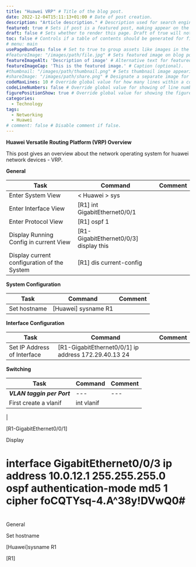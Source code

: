 ```yaml
---
title: "Huawei VRP" # Title of the blog post.
date: 2022-12-04T15:11:13+01:00 # Date of post creation.
description: "Article description." # Description used for search engine.
featured: true # Sets if post is a featured post, making appear on the home page side bar.
draft: false # Sets whether to render this page. Draft of true will not be rendered.
toc: false # Controls if a table of contents should be generated for first-level links automatically.
# menu: main
usePageBundles: false # Set to true to group assets like images in the same folder as this post.
#featureImage: "/images/path/file.jpg" # Sets featured image on blog post.
featureImageAlt: 'Description of image' # Alternative text for featured image.
featureImageCap: 'This is the featured image.' # Caption (optional).
#thumbnail: "/images/path/thumbnail.png" # Sets thumbnail image appearing inside card on homepage.
#shareImage: "/images/path/share.png" # Designate a separate image for social media sharing.
codeMaxLines: 10 # Override global value for how many lines within a code block before auto-collapsing.
codeLineNumbers: false # Override global value for showing of line numbers within code block.
figurePositionShow: true # Override global value for showing the figure label.
categories:
  - Technology
tags:
  - Networking
  - Huawei
# comment: false # Disable comment if false.
---
```


**Huawei Versatile Routing Platform (VRP) Overview**

This post gives an overview about the network operating system for huawei network devices - VRP.


**General**

|  Task |  Command | Comment  |  
|---|---|---|
| Enter System View   |  < Huawei > sys  
| Enter Interface View   |  [R1] int GigabitEthernet0/0/1  |   |   |   |
| Enter Protocol View  |  [R1] ospf 1  |   |   |   |
| Display Running Config in current View |  [R1- GigabitEthernet0/0/3] display this  |   |   |   |
| Display current configuration of the System  | [R1] dis current-config   |   |   |   |

 **System Configuration**

 |  Task |  Command | Comment  |  
|---|---|---|
| Set hostname  |  [Huawei] sysname R1 

 
**Interface Configuration**

 |  Task |  Command | Comment  |  
|---|---|---|
| Set IP Address of Interface  |  [R1-GigabitEthernet0/0/1] ip address 172.29.40.13 24

**Switching**

 |  Task |  Command | Comment  |  
|---|---|---|
| ***VLAN taggin per Port***|---|---|
| First create a vlanif |  int vlanif
|
 

 







 





[R1-GigabitEthernet0/0/1] 

 





 

 

Display 

 

 





# interface GigabitEthernet0/0/3 ip address 10.0.12.1 255.255.255.0 ospf authentication-mode md5 1 cipher foCQTYsq-4.A\^38y!DVwQ0# 

# 

 





 

 

 

 

General 

 

  

Set hostname 

[Huawei]sysname R1 

[R1] 

 

 

 

 

